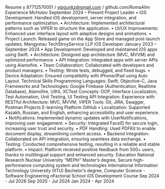 Resume
y
87712570051 / vipgunkz@gmail.com / github.com/RomaAlim
Experience
McHutov September 2024 – Present
Project Leader
• iOS Development: Handled iOS development, server integration, and performance optimization.
• Architecture: Implemented architectural patterns such as VIPER to structure the application.
• UI/UX Improvements: Enhanced user interface layout with adaptive designs and animations.
• Project Launch: Released game on the App Store and managed post-launch updates.
Mangystau TechStroyService LLP iOS Developer
January 2023 – September 2024
• App Development: Developed and maintained iOS apps using Swift.
• Architecture: Designed app architecture (MVC, MVVM) and optimized performance.
• API Integration: Integrated apps with server APIs using Alamofire.
• Team Collaboration: Collaborated with developers and product managers.
• Testing: Wrote tests, debugged, and fixed bugs.
• Device Adaptation: Ensured compatibility with iPhone/iPad using Auto Layout.
Technical Skills
Programming Languages: Swift, Objective-C, Java
Frameworks and Technologies: Google Firebase (Authentication, Realtime Database), Alamofire, UIKit, XCTest
Concepts: OOP, Interface Localization, Test Automation, Unit Testing, UI Testing
API Integration: Experience with RESTful
Architecture: MVC, MVVM, VIPER
Tools: Git, JIRA, Swagger, Postman
Projects
E-learning Platform GitHub
• Localization: Supported Kazakh, Russian, and English, enhancing accessibility and user experience.
• Notifications: Implemented dynamic updates with UserNotifications, improving user engagement.
• Security: Integrated FaceID for secure login, increasing user trust and security.
• PDF Handling: Used PDFKit to enable document display, streamlining content access.
• Backend Integration: Collaborated on API integration, ensuring seamless data exchange.
• Testing: Conducted comprehensive testing, resulting in a reliable and stable platform.
• Impact: Platform received positive feedback from 500+ users, thanks to multilingual support and enhanced security.
Education
National Research Nuclear University ”MEPhI” Master’s degree, Secure high-performance computing system and technologies
International Information Technology University (IITU) Bachelor’s degree, Computer Science - Software Engineering
nFactorial School iOS Development Course
Sep 2024 - Jul 2026
Sep 2020 - Jul 2024
Jan 2024 - Apr 2024
